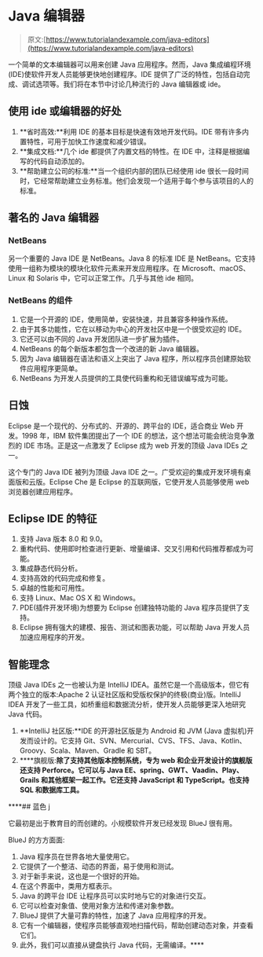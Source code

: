 # Java 编辑器

> 原文:[https://www.tutorialandexample.com/java-editors](https://www.tutorialandexample.com/java-editors)

一个简单的文本编辑器可以用来创建 Java 应用程序。然而，Java 集成编程环境(IDE)使软件开发人员能够更快地创建程序。IDE 提供了广泛的特性，包括自动完成、调试选项等。我们将在本节中讨论几种流行的 Java 编辑器或 ide。

## 使用 ide 或编辑器的好处

1.  **省时高效:**利用 IDE 的基本目标是快速有效地开发代码。IDE 带有许多内置特性，可用于加快工作速度和减少错误。
2.  **集成文档:**几个 ide 都提供了内置文档的特性。在 IDE 中，注释是根据编写的代码自动添加的。
3.  **帮助建立公司的标准:**当一个组织内部的团队已经使用 ide 很长一段时间时，它经常帮助建立业务标准。他们会发现一个适用于每个参与该项目的人的标准。

## 著名的 Java 编辑器

### NetBeans

另一个重要的 Java IDE 是 NetBeans。Java 8 的标准 IDE 是 NetBeans。它支持使用一组称为模块的模块化软件元素来开发应用程序。在 Microsoft、macOS、Linux 和 Solaris 中，它可以正常工作。几乎与其他 ide 相同。

### NetBeans 的组件

1.  它是一个开源的 IDE，使用简单，安装快速，并且兼容多种操作系统。
2.  由于其多功能性，它在以移动为中心的开发社区中是一个很受欢迎的 IDE。
3.  它还可以由不同的 Java 开发团队进一步扩展为插件。
4.  NetBeans 的每个新版本都包含一个改进的新 Java 编辑器。
5.  因为 Java 编辑器在语法和语义上突出了 Java 程序，所以程序员创建原始软件应用程序更简单。
6.  NetBeans 为开发人员提供的工具使代码重构和无错误编写成为可能。

## 日蚀

Eclipse 是一个现代的、分布式的、开源的、跨平台的 IDE，适合商业 Web 开发。1998 年，IBM 软件集团提出了一个 IDE 的想法，这个想法可能会统治竞争激烈的 IDE 市场。正是这一点激发了 Eclipse 成为 web 开发的顶级 Java IDEs 之一。

这个专门的 Java IDE 被列为顶级 Java IDE 之一。广受欢迎的集成开发环境有桌面版和云版。Eclipse Che 是 Eclipse 的互联网版，它使开发人员能够使用 web 浏览器创建应用程序。

## Eclipse IDE 的特征

1.  支持 Java 版本 8.0 和 9.0。
2.  重构代码、使用即时检查进行更新、增量编译、交叉引用和代码推荐都成为可能。
3.  集成静态代码分析。
4.  支持高效的代码完成和修复。
5.  卓越的性能和可用性。
6.  支持 Linux、Mac OS X 和 Windows。
7.  PDE(插件开发环境)为想要为 Eclipse 创建独特功能的 Java 程序员提供了支持。
8.  Eclipse 拥有强大的建模、报告、测试和图表功能，可以帮助 Java 开发人员加速应用程序的开发。

## 智能理念

顶级 Java IDEs 之一也被认为是 IntelliJ IDEA。虽然它是一个高级版本，但它有两个独立的版本:Apache 2 认证社区版和受版权保护的终极(商业)版。IntelliJ IDEA 开发了一些工具，如桥重组和数据流分析，使开发人员能够更深入地研究 Java 代码。

1.  **IntelliJ 社区版:**IDE 的开源社区版是为 Android 和 JVM (Java 虚拟机)开发而设计的。它支持 Git、SVN、Mercurial、CVS、TFS、Java、Kotlin、Groovy、Scala、Maven、Gradle 和 SBT。
2.  ****旗舰版:**除了支持其他版本控制系统，专为 web 和企业开发设计的旗舰版还支持 Perforce。它可以与 Java EE、spring、GWT、Vaadin、Play、Grails 和其他框架一起工作。它还支持 JavaScript 和 TypeScript。也支持 SQL 和数据库工具。**

 ****## 蓝色 j

它最初是出于教育目的而创建的。小规模软件开发已经发现 BlueJ 很有用。

BlueJ 的方方面面:

1.  Java 程序员在世界各地大量使用它。
2.  它提供了一个整洁、动态的界面，易于使用和测试。
3.  对于新手来说，这也是一个很好的开始。
4.  在这个界面中，类用方框表示。
5.  Java 的跨平台 IDE 让程序员可以实时地与它的对象进行交互。
6.  它可以检查对象值、使用对象方法和传递对象参数。
7.  BlueJ 提供了大量可靠的特性，加速了 Java 应用程序的开发。
8.  它有一个编辑器，使程序员能够直观地扫描代码，帮助创建动态对象，并查看它们。
9.  此外，我们可以直接从键盘执行 Java 代码，无需编译。****
